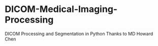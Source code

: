# DICOM-Medical-Imaging-Processing
DICOM Processing and Segmentation in Python
Thanks to MD Howard Chen
